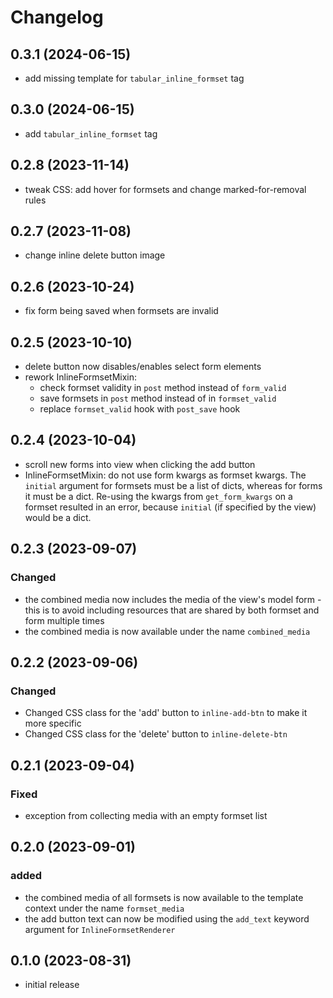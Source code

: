 # Changelog

## 0.3.1 (2024-06-15)

- add missing template for `tabular_inline_formset` tag

## 0.3.0 (2024-06-15)

- add `tabular_inline_formset` tag

## 0.2.8 (2023-11-14)

- tweak CSS: add hover for formsets and change marked-for-removal rules

## 0.2.7 (2023-11-08)

- change inline delete button image

## 0.2.6 (2023-10-24)

- fix form being saved when formsets are invalid

## 0.2.5 (2023-10-10)

- delete button now disables/enables select form elements
- rework InlineFormsetMixin:
    - check formset validity in `post` method instead of `form_valid`
    - save formsets in `post` method instead of in `formset_valid`
    - replace `formset_valid` hook with `post_save` hook

## 0.2.4 (2023-10-04)

- scroll new forms into view when clicking the add button
- InlineFormsetMixin: do not use form kwargs as formset kwargs.
  The `initial` argument for formsets must be a list of dicts, whereas for forms it must be a dict. Re-using the kwargs
  from `get_form_kwargs` on a formset
  resulted in an error, because `initial` (if specified by the view) would be a dict.

## 0.2.3 (2023-09-07)

### Changed

- the combined media now includes the media of the view's model form - this is to avoid
  including resources that are shared by both formset and form multiple times
- the combined media is now available under the name `combined_media`

## 0.2.2 (2023-09-06)

### Changed

- Changed CSS class for the 'add' button to `inline-add-btn` to make it more specific
- Changed CSS class for the 'delete' button to `inline-delete-btn`

## 0.2.1 (2023-09-04)

### Fixed

- exception from collecting media with an empty formset list

## 0.2.0 (2023-09-01)

### added

- the combined media of all formsets is now available to the template context under the name `formset_media`
- the add button text can now be modified using the `add_text` keyword argument for `InlineFormsetRenderer`

## 0.1.0 (2023-08-31)

- initial release